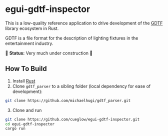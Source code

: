 # egui-gdtf-inspector

This is a low-quality reference application to drive development of the
[GDTF](https://gdtf-share.com/) library ecosystem in Rust. 

GDTF is a file format for the description of lighting fixtures in the
entertainment industry. 

:construction: **Status:** Very much under construction :construction:

## How To Build

1. Install [Rust](https://www.rust-lang.org/tools/install)
2. Clone `gdtf_parser` to a sibling folder (local dependency for ease of development):
```sh
git clone https://github.com/michaelhugi/gdtf_parser.git
```
3. Clone and run
```sh
git clone https://github.com/cueglow/egui-gdtf-inspector.git
cd egui-gdtf-inspector
cargo run
```



